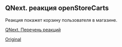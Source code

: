 ## QNext. реакция openStoreCarts

Реакция покажет корзину пользователя в магазине. 

[QNext. Перечень реакций](/docs-test/_export/reactions)
  
[Original](https://telegra.ph/QNext-admin-reaction-openStoreCarts-05-09)